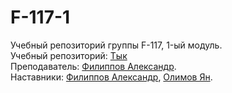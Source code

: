 # F-117-1

Учебный репозиторий группы F-117, 1-ый модуль.   
Учебный репозиторий: [Тык](https://www.figma.com/file/pjA8vvxSfXOBzph1acfM2q/DL-Academy---Training-HTML%2FCSS-project?node-id=1-2&t=BwGV5K01haabeUXx-0)   
Преподаватель: [Филиппов Александр](https://t.me/aleksandrfilippov).   
Наставники: [Филиппов Александр](https://t.me/aleksandrfilippov), [Олимов Ян](https://t.me/OlimvJan).
